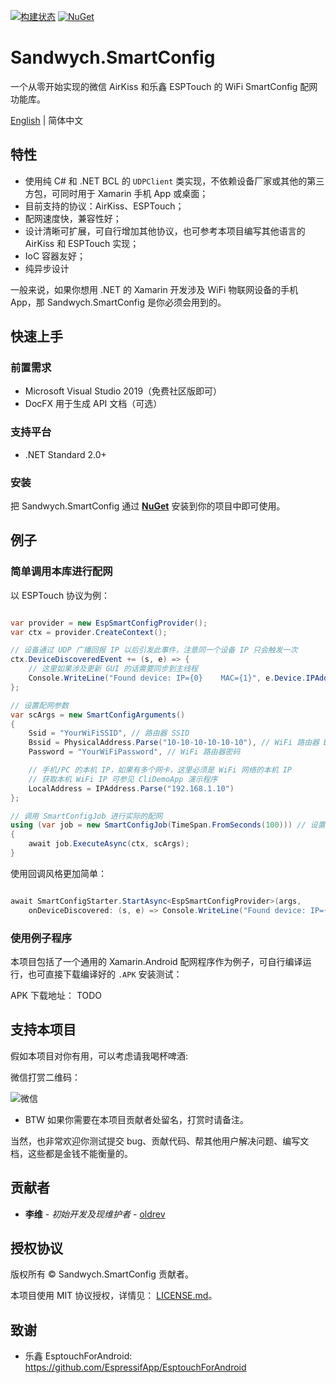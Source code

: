 [![构建状态](https://ci.appveyor.com/api/projects/status/TODO?svg=true)](https://ci.appveyor.com/project/oldrev/sandwych-smartconfig)
[![NuGet](https://img.shields.io/nuget/v/Sandwych.SmartConfig.svg)](https://www.nuget.org/packages/Sandwych.SmartConfig)

# Sandwych.SmartConfig

一个从零开始实现的微信 AirKiss 和乐鑫 ESPTouch 的 WiFi SmartConfig 配网功能库。

[English](README.md) | 简体中文


## 特性

* 使用纯 C# 和 .NET BCL 的 `UDPClient` 类实现，不依赖设备厂家或其他的第三方包，可同时用于 Xamarin 手机 App 或桌面；
* 目前支持的协议：AirKiss、ESPTouch；
* 配网速度快，兼容性好；
* 设计清晰可扩展，可自行增加其他协议，也可参考本项目编写其他语言的 AirKiss 和 ESPTouch 实现；
* IoC 容器友好；
* 纯异步设计

一般来说，如果你想用 .NET 的 Xamarin 开发涉及 WiFi 物联网设备的手机 App，那 Sandwych.SmartConfig 是你必须会用到的。

## 快速上手


### 前置需求

* Microsoft Visual Studio 2019（免费社区版即可）
* DocFX 用于生成 API 文档（可选）

### 支持平台

* .NET Standard 2.0+

### 安装

把 Sandwych.SmartConfig 通过 **[NuGet](https://www.nuget.org/packages/Sandwych.SmartConfig)** 安装到你的项目中即可使用。

## 例子

### 简单调用本库进行配网

以 ESPTouch 协议为例：

```csharp

var provider = new EspSmartConfigProvider();
var ctx = provider.CreateContext();

// 设备通过 UDP 广播回报 IP 以后引发此事件，注意同一个设备 IP 只会触发一次
ctx.DeviceDiscoveredEvent += (s, e) => {
	// 这里如果涉及更新 GUI 的话需要同步到主线程
	Console.WriteLine("Found device: IP={0}    MAC={1}", e.Device.IPAddress, e.Device.MacAddress);
};

// 设置配网参数
var scArgs = new SmartConfigArguments()
{
	Ssid = "YourWiFiSSID", // 路由器 SSID
	Bssid = PhysicalAddress.Parse("10-10-10-10-10-10"), // WiFi 路由器 BSSID，ESPTouch 协议需要，Airkiss 协议不需要
	Password = "YourWiFiPassword", // WiFi 路由器密码

	// 手机/PC 的本机 IP，如果有多个网卡，这里必须是 WiFi 网络的本机 IP
	// 获取本机 WiFi IP 可参见 CliDemoApp 演示程序
	LocalAddress = IPAddress.Parse("192.168.1.10") 
};

// 调用 SmartConfigJob 进行实际的配网
using (var job = new SmartConfigJob(TimeSpan.FromSeconds(100))) // 设置最长配网时间 100秒
{
	await job.ExecuteAsync(ctx, scArgs);
}

```

使用回调风格更加简单：

```csharp

await SmartConfigStarter.StartAsync<EspSmartConfigProvider>(args, 
	onDeviceDiscovered: (s, e) => Console.WriteLine("Found device: IP={0}    MAC={1}", e.Device.IPAddress, e.Device.MacAddress));

```

### 使用例子程序

本项目包括了一个通用的 Xamarin.Android 配网程序作为例子，可自行编译运行，也可直接下载编译好的 `.APK` 安装测试：

APK 下载地址： TODO

## 支持本项目

假如本项目对你有用，可以考虑请我喝杯啤酒:

微信打赏二维码：

![微信](https://github.com/oldrev/sandwych-smartconfig/blob/master/assets/wechat_qrcode.png)


* BTW 如果你需要在本项目贡献者处留名，打赏时请备注。

当然，也非常欢迎你测试提交 bug、贡献代码、帮其他用户解决问题、编写文档，这些都是金钱不能衡量的。

## 贡献者

* **李维** - *初始开发及现维护者* - [oldrev](https://github.com/oldrev)

## 授权协议

版权所有 &copy; Sandwych.SmartConfig 贡献者。

本项目使用 MIT 协议授权，详情见： [LICENSE.md](LICENSE.md)。

## 致谢

* 乐鑫 EsptouchForAndroid: https://github.com/EspressifApp/EsptouchForAndroid
